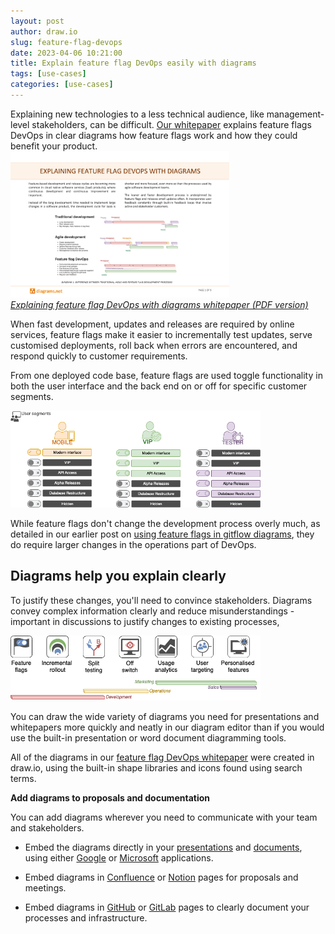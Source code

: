 ```yaml
---
layout: post
author: draw.io
slug: feature-flag-devops
date: 2023-04-06 10:21:00
title: Explain feature flag DevOps easily with diagrams
tags: [use-cases]
categories: [use-cases]
---
```


Explaining new technologies to a less technical audience, like management-level stakeholders, can be difficult. [Our whitepaper](/feature-flag-devops-whitepaper.html) explains feature flags DevOps in clear diagrams how feature flags work and how they could benefit your product. 
<br />[<img src="/assets/img/blog/feature-flag-devops-whitepaper-cover.png" style="width=100%;max-width:350px;height:auto;" alt="A new whitepaper to explain how feature flags DevOps works easier with diagrams">](/feature-flag-devops-whitepaper.html)
<br />[_Explaining feature flag DevOps with diagrams whitepaper (PDF version)_](/assets/img/blog/feature-flag-devops-with-diagrams-whitepaper.pdf)

When fast development, updates and releases are required by online services, feature flags make it easier to incrementally test updates, serve customised deployments, roll back when errors are encountered, and respond quickly to customer requirements. 

From one deployed code base, feature flags are used toggle functionality in both the user interface and the back end on or off for specific customer segments. 

[<img src="/assets/img/blog/feature-flag-toggle.png" style="width=100%;max-width:400px;height:auto;" alt="Feature flags let you enable or disable features for specific user segments">](https://app.diagrams.net/?lightbox=1&highlight=0000ff&edit=_blank&layers=1&nav=1&page=1&title=#Uhttps%3A%2F%2Fraw.githubusercontent.com%2Fjgraph%2Fdrawio-diagrams%2Fdev%2Fblog%2Ffeature-flag-toggle.drawio)

While feature flags don't change the development process overly much, as detailed in our earlier post on [using feature flags in gitflow diagrams](/blog/gitflow-feature-flags.html), they do require larger changes in the operations part of DevOps.

## Diagrams help you explain clearly 

To justify these changes, you'll need to convince stakeholders. Diagrams convey complex information clearly and reduce misunderstandings - important in discussions to justify changes to existing processes,

[<img src="/assets/img/blog/feature-flag-benefits.png" style="width=100%;max-width:400px;height:auto;" alt="Feature flags let you enable or disable features for specific user segments">](https://app.diagrams.net/?lightbox=1&highlight=0000ff&edit=_blank&layers=1&nav=1&page=1&title=#Uhttps%3A%2F%2Fraw.githubusercontent.com%2Fjgraph%2Fdrawio-diagrams%2Fdev%2Fblog%2Ffeature-flag-benefits.drawio)

You can draw the wide variety of diagrams you need for presentations and whitepapers more quickly and neatly in our diagram editor than if you would use the built-in presentation or word document diagramming tools. 

All of the diagrams in our [feature flag DevOps whitepaper](/feature-flag-devops-whitepaper.html) were created in draw.io, using the built-in shape libraries and icons found using search terms. 

**Add diagrams to proposals and documentation**

You can add diagrams wherever you need to communicate with your team and stakeholders. 

* Embed the diagrams directly in your [presentations](/blog/office-diagrams.html) and [documents](/doc/faq/google-docs-diagrams.html), using either [Google](https://gsuite.diagrams.net/) or [Microsoft](https://office.diagrams.net/) applications. 
  
* Embed diagrams in [Confluence](https://marketplace.atlassian.com/apps/1210933/draw-io-diagrams-for-confluence) or [Notion](https://chrome.google.com/webstore/detail/drawio-for-notion/plhaalebpkihaccllnkdaokdoeaokmle) pages for proposals and meetings.
  
* Embed diagrams in [GitHub](/blog/embed-diagrams-github-markdown.html) or [GitLab](/blog/gitlab-wiki-integration.html) pages to clearly document your processes and infrastructure.
